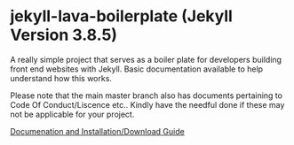# jekyll-lava-boilerplate (Jekyll Version 3.8.5)
A really simple project that serves as a boiler plate for developers building front end websites with Jekyll. Basic documentation available to help understand how this works.

Please note that the main master branch also has documents pertaining to Code Of Conduct/Liscence etc.. Kindly have the needful done if these may not be applicable for your project.

<a href="https://sricharankrishnan.github.io/jekyll-lava-boilerplate/" target="_blank">Documenation and Installation/Download Guide</a>

